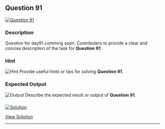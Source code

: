 


## Question 91
<a href="https://github.com/alishgosai/Javascript-Exercise-and-Solutions/blob/master/questions/Question91.md" target="_blank">
  <img src="https://img.shields.io/badge/Question-91-purple?style=for-the-badge&logoSize=60" alt="Question 91">
</a>

### **Description**
Question for day91 comming soon.
Contributers to provide a clear and concise description of the task for **Question 91**.

### **Hint**
![Hint](https://img.shields.io/badge/Hint:-blue)
Provide useful hints or tips for solving **Question 91**.

### **Expected Output**
![Output](https://img.shields.io/badge/Output:-blue)
Describe the expected result or output of **Question 91**.

### <a href="https://github.com/alishgosai/Javascript-Exercise-and-Solutions/blob/master/solutions/Solution91.js" target="_blank">
  <img src="https://img.shields.io/badge/Solution-1f8e00?style=for-the-badge&logo=solution&logoColor=white" alt="Solution">
</a>

<a href="https://github.com/alishgosai/Javascript-Exercise-and-Solutions/blob/master/solutions/Solution91.js" target="_blank">View Solution</a>

---

